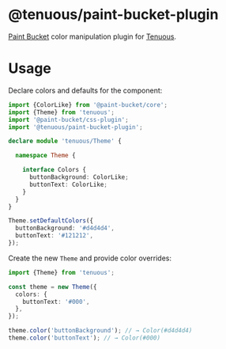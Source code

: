 # @tenuous/paint-bucket-plugin

[Paint Bucket](https://github.com/smikhalevski/paint-bucket) color manipulation plugin for
[Tenuous](https://github.com/smikhalevski/tenuous).

# Usage

Declare colors and defaults for the component:

```ts
import {ColorLike} from '@paint-bucket/core';
import {Theme} from 'tenuous';
import '@paint-bucket/css-plugin';
import '@tenuous/paint-bucket-plugin';

declare module 'tenuous/Theme' {

  namespace Theme {

    interface Colors {
      buttonBackground: ColorLike;
      buttonText: ColorLike;
    }
  }
}

Theme.setDefaultColors({
  buttonBackground: '#d4d4d4',
  buttonText: '#121212',
});
```

Create the new `Theme` and provide color overrides:

```ts
import {Theme} from 'tenuous';

const theme = new Theme({
  colors: {
    buttonText: '#000',
  },
});

theme.color('buttonBackground'); // → Color(#d4d4d4)
theme.color('buttonText'); // → Color(#000)
```
